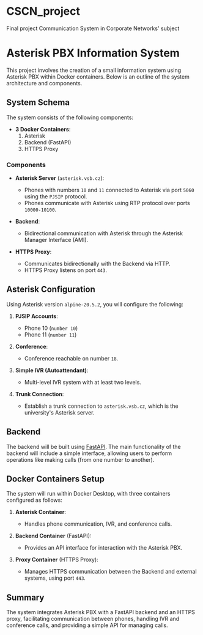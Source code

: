 # CSCN_project
Final project Communication System in Corporate Networks' subject

# Asterisk PBX Information System

This project involves the creation of a small information system using Asterisk PBX within Docker containers. Below is an outline of the system architecture and components.

## System Schema
The system consists of the following components:

- **3 Docker Containers**:
  1. Asterisk
  2. Backend (FastAPI)
  3. HTTPS Proxy

### Components
- **Asterisk Server** (`asterisk.vsb.cz`):
  - Phones with numbers `10` and `11` connected to Asterisk via port `5060` using the `PJSIP` protocol.
  - Phones communicate with Asterisk using RTP protocol over ports `10000-10100`.

- **Backend**:
  - Bidirectional communication with Asterisk through the Asterisk Manager Interface (AMI).
  
- **HTTPS Proxy**:
  - Communicates bidirectionally with the Backend via HTTP.
  - HTTPS Proxy listens on port `443`.

## Asterisk Configuration
Using Asterisk version `alpine-20.5.2`, you will configure the following:

1. **PJSIP Accounts**:
   - Phone 10 (`number 10`)
   - Phone 11 (`number 11`)

2. **Conference**:
   - Conference reachable on number `18`.

3. **Simple IVR (Autoattendant)**:
   - Multi-level IVR system with at least two levels.

4. **Trunk Connection**:
   - Establish a trunk connection to `asterisk.vsb.cz`, which is the university's Asterisk server.

## Backend
The backend will be built using [FastAPI](https://fastapi.tiangolo.com/). The main functionality of the backend will include a simple interface, allowing users to perform operations like making calls (from one number to another).

## Docker Containers Setup
The system will run within Docker Desktop, with three containers configured as follows:

1. **Asterisk Container**:
   - Handles phone communication, IVR, and conference calls.

2. **Backend Container** (FastAPI):
   - Provides an API interface for interaction with the Asterisk PBX.

3. **Proxy Container** (HTTPS Proxy):
   - Manages HTTPS communication between the Backend and external systems, using port `443`.

## Summary
The system integrates Asterisk PBX with a FastAPI backend and an HTTPS proxy, facilitating communication between phones, handling IVR and conference calls, and providing a simple API for managing calls.

